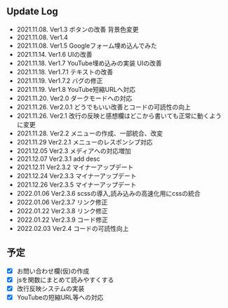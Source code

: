 ## Update Log
* 2021.11.08. Ver1.3 ボタンの改善 背景色変更
* 2021.11.08. Ver1.4
* 2021.11.08. Ver1.5 Googleフォーム埋め込んでみた
* 2021.11.14. Ver1.6 UIの改善
* 2021.11.18. Ver1.7 YouTube埋め込みの実装 UIの改善
* 2021.11.18. Ver1.7.1 テキストの改善
* 2021.11.19. Ver1.7.2 バグの修正
* 2021.11.19. Ver1.8 YouTube短縮URLへ対応
* 2021.11.20. Ver2.0 ダークモードへの対応
* 2021.11.26. Ver2.0.1 どうでもいい改善とコードの可読性の向上  
* 2021.11.26. Ver2.1 改行の反映と感想欄はどこから書いても正常に動くように変更
* 2021.11.28. Ver2.2 メニューの作成、一部統合、改変
* 2021.11.29  Ver2.2.1 メニューのレスポンシブ対応
* 2021.12.05  Ver2.3 メディアへの対応増加 
* 2021.12.07  Ver2.3.1 add desc
* 2021.12.11  Ver2.3.2 マイナーアップデート
* 2021.12.24  Ver2.3.3 マイナーアップデート
* 2021.12.26  Ver2.3.5 マイナーアップデート
* 2022.01.06  Ver2.3.6 scssの導入,読み込みの高速化用にcssの統合
* 2022.01.06  Ver2.3.7 リンク修正
* 2022.01.22  Ver2.3.8 リンク修正
* 2022.01.22  Ver2.3.9 コード修正
* 2022.02.03  Ver2.4   コードの可読性向上
## 予定
- [x]  お問い合わせ欄(仮)の作成
- [x]  jsを関数にまとめて読みやすくする
- [x]  改行反映システムの実装
- [x]  YouTubeの短縮URL等への対応
